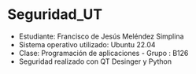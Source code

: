 # Seguridad_UT
 
- Estudiante: Francisco de Jesús Meléndez Simplina
- Sistema operativo utilizado: Ubuntu 22.04
- Clase: Programación de aplicaciones - Grupo : B126
- Seguridad realizado con QT Desinger y Python



